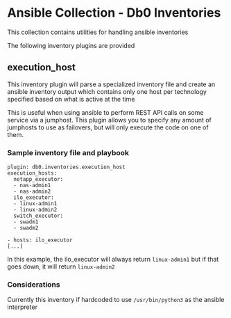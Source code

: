 # Ansible Collection - Db0 Inventories

This collection contains utilities for handling ansible inventories

The following inventory plugins are provided

## execution_host

This inventory plugin will parse a specialized inventory file
and create an ansible inventory output which contains only
one host per technology specified based on what is active at the time

This is useful when using ansible to perform REST API calls on some service via a jumphost. 
This plugin allows you to specify any amount of jumphosts to use as failovers, 
but will only execute the code on one of them.


### Sample inventory file and playbook


```
plugin: db0.inventories.execution_host
execution_hosts:
  netapp_executor:
  - nas-admin1
  - nas-admin2
  ilo_executor:
  - linux-admin1
  - linux-admin2
  switch_executor:
  - swadm1
  - swadm2
```

```
- hosts: ilo_executor
[...]
```

In this example, the ilo_executor will always return `linux-admin1` but if that goes down, it will return `linux-admin2`

### Considerations

Currently this inventory if hardcoded to use `/usr/bin/python3` as the ansible interpreter
